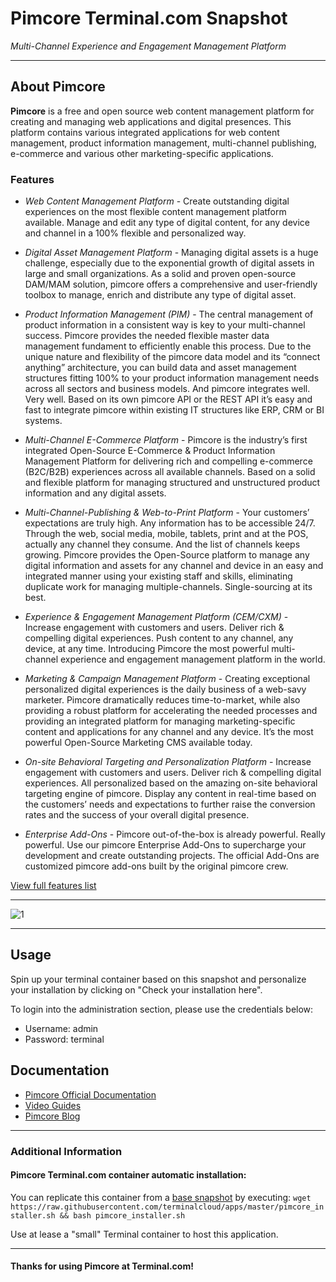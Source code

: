 # **Pimcore** Terminal.com Snapshot
*Multi-Channel Experience and Engagement Management Platform*

---

## About Pimcore
**Pimcore** is a free and open source web content management platform for creating and managing web applications and digital presences. This platform contains various integrated applications for web content management, product information management, multi-channel publishing, e-commerce and various other marketing-specific applications.


### Features
- *Web Content Management Platform* - Create outstanding digital experiences on the most flexible content management platform available. Manage and edit any type of digital content, for any device and channel in a 100% flexible and personalized way.

- *Digital Asset Management Platform* - Managing digital assets is a huge challenge, especially due to the exponential growth of digital assets in large and small organizations. As a solid and proven open-source DAM/MAM solution, pimcore offers a comprehensive and user-friendly toolbox to manage, enrich and distribute any type of digital asset.

- *Product Information Management (PIM)* - The central management of product information in a consistent way is key to your multi-channel success. Pimcore provides the needed flexible master data management fundament to efficiently enable this process. Due to the unique nature and flexibility of the pimcore data model and its “connect anything” architecture, you can build data and asset management structures fitting 100% to your product information management needs across all sectors and business models. And pimcore integrates well. Very well. 
Based on its own pimcore API or the REST API it’s easy and fast to integrate pimcore within existing IT structures like ERP, CRM or BI systems.

- *Multi-Channel E-Commerce Platform* - Pimcore is the industry’s first integrated Open-Source E-Commerce & Product Information Management Platform for delivering rich and compelling e-commerce (B2C/B2B) experiences across all available channels. Based on a solid and flexible platform for managing structured and unstructured product information and any digital assets.

- *Multi-Channel-Publishing & Web-to-Print Platform* - Your customers’ expectations are truly high. Any information has to be accessible 24/7. Through the web, social media, mobile, tablets, print and at the POS, actually any channel they consume. And the list of channels keeps growing. Pimcore provides the Open-Source platform to manage any digital information and assets for any channel and device in an easy and integrated manner using your existing staff and skills, eliminating duplicate work for managing multiple-channels. Single-sourcing at its best.

- *Experience & Engagement Management Platform (CEM/CXM)* - Increase engagement with customers and users. Deliver rich & compelling digital experiences. Push content to any channel, any device, at any time. Introducing Pimcore the most powerful multi-channel experience and engagement management platform in the world.

- *Marketing & Campaign Management Platform* - Creating exceptional personalized digital experiences is the daily business of a web-savy marketer. Pimcore dramatically reduces time-to-market, while also providing a robust platform for accelerating the needed processes and providing an integrated platform for managing marketing-specific content and applications for any channel and any device. It’s the most powerful Open-Source Marketing CMS available today.

- *On-site Behavioral Targeting and Personalization Platform* - Increase engagement with customers and users. Deliver rich & compelling digital experiences. All personalized based on the amazing on-site behavioral targeting engine of pimcore. Display any content in real-time based on the customers’ needs and expectations to further raise the conversion rates and the success of your overall digital presence.

- *Enterprise Add-Ons* - Pimcore out-of-the-box is already powerful. Really powerful. Use our pimcore Enterprise Add-Ons to supercharge your development and create outstanding projects. The official Add-Ons are customized pimcore add-ons built by the original pimcore crew.


[View full features list](https://www.pimcore.org/en/product/all-features)

---

![1](https://www.pimcore.org/product/wcms/portal.gif)

---

## Usage
Spin up your terminal container based on this snapshot and personalize your installation by clicking on "Check your installation here". 


To login into the administration section, please use the credentials below:

- Username: admin
- Password: terminal


## Documentation
- [Pimcore Official Documentation](https://www.pimcore.org/wiki/display/PIMCORE/Pimcore+Documentation)
- [Video Guides](https://www.pimcore.org/en/resources/videos)
- [Pimcore Blog](https://www.pimcore.org/en/resources/blog)



---

### Additional Information
#### Pimcore Terminal.com container automatic installation:
You can replicate this container from a [base snapshot](https://www.terminal.com/tiny/FzpHiTXG1K) by executing:
`wget https://raw.githubusercontent.com/terminalcloud/apps/master/pimcore_installer.sh && bash pimcore_installer.sh`

Use at lease a "small" Terminal container to host this application. 

---

#### Thanks for using Pimcore at Terminal.com!